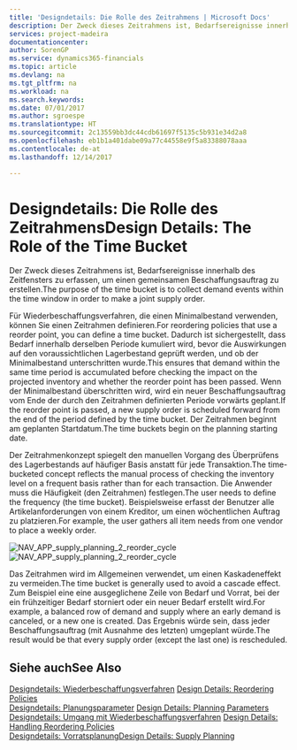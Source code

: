 ```yaml
---
title: 'Designdetails: Die Rolle des Zeitrahmens | Microsoft Docs'
description: Der Zweck dieses Zeitrahmens ist, Bedarfsereignisse innerhalb des Zeitfensters zu erfassen, um einen gemeinsamen Beschaffungsauftrag zu erstellen.
services: project-madeira
documentationcenter: 
author: SorenGP
ms.service: dynamics365-financials
ms.topic: article
ms.devlang: na
ms.tgt_pltfrm: na
ms.workload: na
ms.search.keywords: 
ms.date: 07/01/2017
ms.author: sgroespe
ms.translationtype: HT
ms.sourcegitcommit: 2c13559bb3dc44cdb61697f5135c5b931e34d2a8
ms.openlocfilehash: eb1b1a401dabe09a77c44558e9f5a83388078aaa
ms.contentlocale: de-at
ms.lasthandoff: 12/14/2017

---
```

# <a name="design-details-the-role-of-the-time-bucket"></a><span data-ttu-id="9ae50-103">Designdetails: Die Rolle des Zeitrahmens</span><span class="sxs-lookup"><span data-stu-id="9ae50-103">Design Details: The Role of the Time Bucket</span></span>
<span data-ttu-id="9ae50-104">Der Zweck dieses Zeitrahmens ist, Bedarfsereignisse innerhalb des Zeitfensters zu erfassen, um einen gemeinsamen Beschaffungsauftrag zu erstellen.</span><span class="sxs-lookup"><span data-stu-id="9ae50-104">The purpose of the time bucket is to collect demand events within the time window in order to make a joint supply order.</span></span>  
  
 <span data-ttu-id="9ae50-105">Für Wiederbeschaffungsverfahren, die einen Minimalbestand verwenden, können Sie einen Zeitrahmen definieren.</span><span class="sxs-lookup"><span data-stu-id="9ae50-105">For reordering policies that use a reorder point, you can define a time bucket.</span></span> <span data-ttu-id="9ae50-106">Dadurch ist sichergestellt, dass Bedarf innerhalb derselben Periode kumuliert wird, bevor die Auswirkungen auf den voraussichtlichen Lagerbestand geprüft werden, und ob der Minimalbestand unterschritten wurde.</span><span class="sxs-lookup"><span data-stu-id="9ae50-106">This ensures that demand within the same time period is accumulated before checking the impact on the projected inventory and whether the reorder point has been passed.</span></span> <span data-ttu-id="9ae50-107">Wenn der Minimalbestand überschritten wird, wird ein neuer Beschaffungsauftrag vom Ende der durch den Zeitrahmen definierten Periode vorwärts geplant.</span><span class="sxs-lookup"><span data-stu-id="9ae50-107">If the reorder point is passed, a new supply order is scheduled forward from the end of the period defined by the time bucket.</span></span> <span data-ttu-id="9ae50-108">Der Zeitrahmen beginnt am geplanten Startdatum.</span><span class="sxs-lookup"><span data-stu-id="9ae50-108">The time buckets begin on the planning starting date.</span></span>  
  
 <span data-ttu-id="9ae50-109">Der Zeitrahmenkonzept spiegelt den manuellen Vorgang des Überprüfens des Lagerbestands auf häufiger Basis anstatt für jede Transaktion.</span><span class="sxs-lookup"><span data-stu-id="9ae50-109">The time-bucketed concept reflects the manual process of checking the inventory level on a frequent basis rather than for each transaction.</span></span> <span data-ttu-id="9ae50-110">Die Anwender muss die Häufigkeit (den Zeitrahmen) festlegen.</span><span class="sxs-lookup"><span data-stu-id="9ae50-110">The user needs to define the frequency (the time bucket).</span></span> <span data-ttu-id="9ae50-111">Beispielsweise erfasst der Benutzer alle Artikelanforderungen von einem Kreditor, um einen wöchentlichen Auftrag zu platzieren.</span><span class="sxs-lookup"><span data-stu-id="9ae50-111">For example, the user gathers all item needs from one vendor to place a weekly order.</span></span>  
  
 <span data-ttu-id="9ae50-112">![](media/nav_app_supply_planning_2_reorder_cycle.png "NAV_APP_supply_planning_2_reorder_cycle")</span><span class="sxs-lookup"><span data-stu-id="9ae50-112">![](media/nav_app_supply_planning_2_reorder_cycle.png "NAV_APP_supply_planning_2_reorder_cycle")</span></span>  
  
 <span data-ttu-id="9ae50-113">Das Zeitrahmen wird im Allgemeinen verwendet, um einen Kaskadeneffekt zu vermeiden.</span><span class="sxs-lookup"><span data-stu-id="9ae50-113">The time bucket is generally used to avoid a cascade effect.</span></span> <span data-ttu-id="9ae50-114">Zum Beispiel eine eine ausgeglichene Zeile von Bedarf und Vorrat, bei der ein frühzeitiger Bedarf storniert oder ein neuer Bedarf erstellt wird.</span><span class="sxs-lookup"><span data-stu-id="9ae50-114">For example, a balanced row of demand and supply where an early demand is canceled, or a new one is created.</span></span> <span data-ttu-id="9ae50-115">Das Ergebnis würde sein, dass jeder Beschaffungsauftrag (mit Ausnahme des letzten) umgeplant würde.</span><span class="sxs-lookup"><span data-stu-id="9ae50-115">The result would be that every supply order (except the last one) is rescheduled.</span></span>  
  
## <a name="see-also"></a><span data-ttu-id="9ae50-116">Siehe auch</span><span class="sxs-lookup"><span data-stu-id="9ae50-116">See Also</span></span>  
 <span data-ttu-id="9ae50-117">[Designdetails: Wiederbeschaffungsverfahren](design-details-reordering-policies.md) </span><span class="sxs-lookup"><span data-stu-id="9ae50-117">[Design Details: Reordering Policies](design-details-reordering-policies.md) </span></span>  
 <span data-ttu-id="9ae50-118">[Designdetails: Planungsparameter](design-details-planning-parameters.md) </span><span class="sxs-lookup"><span data-stu-id="9ae50-118">[Design Details: Planning Parameters](design-details-planning-parameters.md) </span></span>  
 <span data-ttu-id="9ae50-119">[Designdetails: Umgang mit Wiederbeschaffungsverfahren](design-details-handling-reordering-policies.md) </span><span class="sxs-lookup"><span data-stu-id="9ae50-119">[Design Details: Handling Reordering Policies](design-details-handling-reordering-policies.md) </span></span>  
 [<span data-ttu-id="9ae50-120">Designdetails: Vorratsplanung</span><span class="sxs-lookup"><span data-stu-id="9ae50-120">Design Details: Supply Planning</span></span>](design-details-supply-planning.md)
